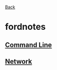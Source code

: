 [Back](../index.md)

# fordnotes

## [Command Line](Command_Line/index.md)

## [Network](Network/index.md)

